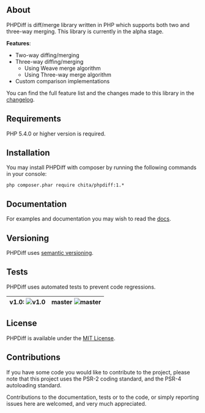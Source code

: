 ## About
PHPDiff is diff/merge library written in PHP which supports both two and three-way merging. This library is currently in
the alpha stage.

**Features**:
 - Two-way diffing/merging
 - Three-way diffing/merging
 	- Using Weave merge algorithm
 	- Using Three-way merge algorithm
 - Custom comparison implementations

You can find the full feature list and the changes made to this library in the [changelog](CHANGELOG.md).

## Requirements
PHP 5.4.0 or higher version is required.

## Installation
You may install PHPDiff with composer by running the following commands in your console:
```
php composer.phar require chita/phpdiff:1.*
```

## Documentation
For examples and documentation you may wish to read the [docs](http://phpdiff.readthedocs.io/en/latest/).

## Versioning
PHPDiff uses [semantic versioning](http://semver.org/).

## Tests
PHPDiff uses automated tests to prevent code regressions.

| v1.0: ![v1.0](https://github.com/CHItA/TopologicalSort/workflows/Tests/badge.svg?branch=v1.0) | master ![master](https://github.com/CHItA/TopologicalSort/workflows/Tests/badge.svg?branch=master) |
| --- | --- |

## License
PHPDiff is available under the [MIT License](LICENSE).

## Contributions
If you have some code you would like to contribute to the project, please note that this project uses the PSR-2 coding
standard, and the PSR-4 autoloading standard.

Contributions to the documentation, tests or to the code, or simply reporting issues here are welcomed, and very much
appreciated.
